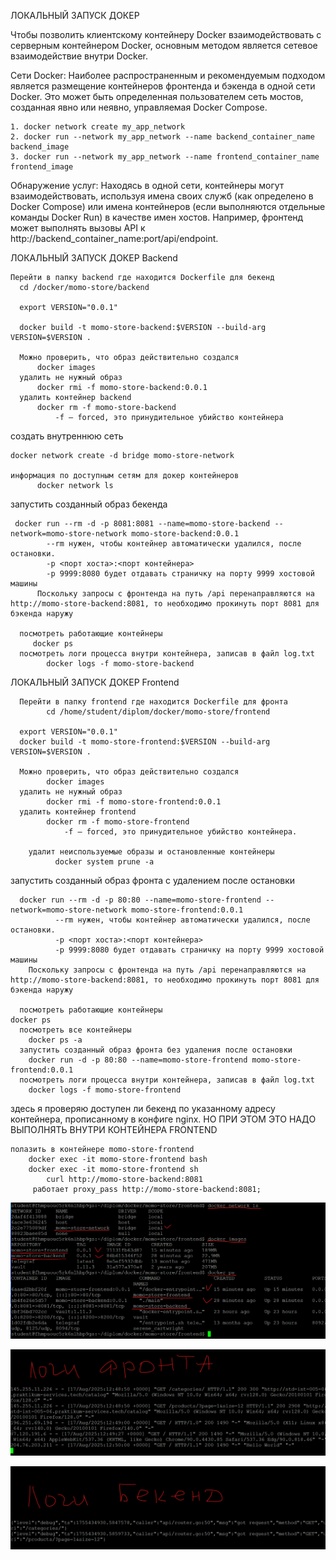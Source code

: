 ЛОКАЛЬНЫЙ ЗАПУСК ДОКЕР

Чтобы позволить клиентскому контейнеру Docker взаимодействовать с серверным контейнером Docker, основным методом является сетевое взаимодействие внутри Docker.

Сети Docker: Наиболее распространенным и рекомендуемым подходом является размещение контейнеров фронтенда и бэкенда в одной сети Docker. Это может быть определенная пользователем сеть мостов, созданная явно или неявно, управляемая Docker Compose.

    1. docker network create my_app_network
    2. docker run --network my_app_network --name backend_container_name backend_image
    3. docker run --network my_app_network --name frontend_container_name frontend_image
			
Обнаружение услуг:
			Находясь в одной сети, контейнеры могут взаимодействовать, используя имена своих служб (как определено в Docker Compose) или имена контейнеров (если выполняются отдельные команды Docker Run) в качестве имен хостов. Например, фронтенд может выполнять вызовы API к http://backend_container_name:port/api/endpoint.


ЛОКАЛЬНЫЙ ЗАПУСК ДОКЕР Backend

    Перейти в папку backend где находится Dockerfile для бекенд
	  cd /docker/momo-store/backend

	  export VERSION="0.0.1"
	  
	  docker build -t momo-store-backend:$VERSION --build-arg VERSION=$VERSION .

	  Можно проверить, что образ действительно создался
	      docker images
	  удалить не нужный образ 
	      docker rmi -f momo-store-backend:0.0.1
	  удалить контейнер backend
	      docker rm -f momo-store-backend
		      -f — forced, это принудительное убийство контейнера

создать внутреннюю сеть

    docker network create -d bridge momo-store-network

    информация по доступным сетям для докер контейнеров
	      docker network ls

запустить созданный образ бекенда
	    
     docker run --rm -d -p 8081:8081 --name=momo-store-backend --network=momo-store-network momo-store-backend:0.0.1
		    --rm нужен, чтобы контейнер автоматически удалился, после остановки.
		    -p <порт хоста>:<порт контейнера>
		    -p 9999:8080 будет отдавать страничку на порту 9999 хостовой машины
	      Поскольку запросы с фронтенда на путь /api перенаправляются на http://momo-store-backend:8081, то необходимо прокинуть порт 8081 для бэкенда наружу

      посмотреть работающие контейнеры	      
         docker ps
      посмотреть логи процесса внутри контейнера, записав в файл log.txt
	        docker logs -f momo-store-backend


ЛОКАЛЬНЫЙ ЗАПУСК ДОКЕР Frontend

      Перейти в папку frontend где находится Dockerfile для фронта
	        cd /home/student/diplom/docker/momo-store/frontend

      export VERSION="0.0.1" 
      docker build -t momo-store-frontend:$VERSION --build-arg VERSION=$VERSION .

      Можно проверить, что образ действительно создался
	        docker images
      удалить не нужный образ 
	        docker rmi -f momo-store-frontend:0.0.1
      удалить контейнер frontend
	        docker rm -f momo-store-frontend
		        -f — forced, это принудительное убийство контейнера.

        удалит неиспользуемые образы и остановленные контейнеры
	          docker system prune -a

запустить созданный образ фронта с удалением после остановки

      docker run --rm -d -p 80:80 --name=momo-store-frontend --network=momo-store-network momo-store-frontend:0.0.1
		      --rm нужен, чтобы контейнер автоматически удалился, после остановки.
		      -p <порт хоста>:<порт контейнера>
		      -p 9999:8080 будет отдавать страничку на порту 9999 хостовой машины
	    Поскольку запросы с фронтенда на путь /api перенаправляются на http://momo-store-backend:8081, то необходимо прокинуть порт 8081 для бэкенда наружу

      посмотреть работающие контейнеры
	docker ps
      посмотреть все контейнеры
      	docker ps -a
      запустить созданный образ фронта без удаления после остановки
      	docker run -d -p 80:80 --name=momo-store-frontend momo-store-frontend:0.0.1
      посмотреть логи процесса внутри контейнера, записав в файл log.txt
      	docker logs -f momo-store-frontend


здесь я проверяю доступен ли бекенд по указанному адресу контейнера, прописанному в конфиге nginx.
НО ПРИ ЭТОМ ЭТО НАДО ВЫПОЛНЯТЬ ВНУТРИ КОНТЕЙНЕРА FRONTEND
      	
	полазить в контейнере momo-store-frontend
		docker exec -it momo-store-frontend bash
		docker exec -it momo-store-frontend sh		
			curl http://momo-store-backend:8081
         работает proxy_pass http://momo-store-backend:8081;


![ЛОКАЛЬНЫЙ ЗАПУСК ДОКЕР](img/2.png?raw=true "Title")

![ЛОКАЛЬНЫЙ ЗАПУСК ДОКЕР](img/5.png?raw=true "Title")

![ЛОКАЛЬНЫЙ ЗАПУСК ДОКЕР](img/6.png?raw=true "Title")

